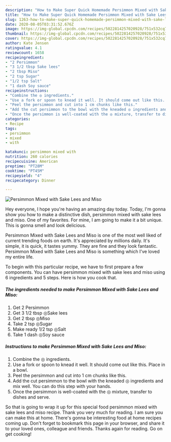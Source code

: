 ```yaml
---
description: "How to Make Super Quick Homemade Persimmon Mixed with Sake Lees and Miso"
title: "How to Make Super Quick Homemade Persimmon Mixed with Sake Lees and Miso"
slug: 1263-how-to-make-super-quick-homemade-persimmon-mixed-with-sake-lees-and-miso
date: 2020-08-05T03:31:52.676Z
image: https://img-global.cpcdn.com/recipes/5022814257020928/751x532cq70/persimmon-mixed-with-sake-lees-and-miso-recipe-main-photo.jpg
thumbnail: https://img-global.cpcdn.com/recipes/5022814257020928/751x532cq70/persimmon-mixed-with-sake-lees-and-miso-recipe-main-photo.jpg
cover: https://img-global.cpcdn.com/recipes/5022814257020928/751x532cq70/persimmon-mixed-with-sake-lees-and-miso-recipe-main-photo.jpg
author: Kate Jensen
ratingvalue: 4.1
reviewcount: 1658
recipeingredient:
- "2 Persimmon"
- "3 1/2 tbsp Sake lees"
- "2 tbsp Miso"
- "2 tsp Sugar"
- "1/2 tsp Salt"
- "1 dash Soy sauce"
recipeinstructions:
- "Combine the ◎ ingredients."
- "Use a fork or spoon to knead it well. It should come out like this. Place in a bowl."
- "Peel the persimmon and cut into 1 cm chunks like this."
- "Add the cut persimmon to the bowl with the kneaded ◎ ingredients and mix well. You can do this step with your hands."
- "Once the persimmon is well-coated with the ◎ mixture, transfer to dishes and serve."
categories:
- Recipe
tags:
- persimmon
- mixed
- with

katakunci: persimmon mixed with 
nutrition: 260 calories
recipecuisine: American
preptime: "PT28M"
cooktime: "PT45M"
recipeyield: "4"
recipecategory: Dinner

---
```



![Persimmon Mixed with Sake Lees and Miso](https://img-global.cpcdn.com/recipes/5022814257020928/751x532cq70/persimmon-mixed-with-sake-lees-and-miso-recipe-main-photo.jpg)

Hey everyone, I hope you're having an amazing day today. Today, I'm gonna show you how to make a distinctive dish, persimmon mixed with sake lees and miso. One of my favorites. For mine, I am going to make it a bit unique. This is gonna smell and look delicious.



Persimmon Mixed with Sake Lees and Miso is one of the most well liked of current trending foods on earth. It's appreciated by millions daily. It's simple, it is quick, it tastes yummy. They are fine and they look fantastic. Persimmon Mixed with Sake Lees and Miso is something which I've loved my entire life.


To begin with this particular recipe, we have to first prepare a few components. You can have persimmon mixed with sake lees and miso using 6 ingredients and 5 steps. Here is how you cook that.

<!--inarticleads1-->

##### The ingredients needed to make Persimmon Mixed with Sake Lees and Miso:

1. Get 2 Persimmon
1. Get 3 1/2 tbsp ◎Sake lees
1. Get 2 tbsp ◎Miso
1. Take 2 tsp ◎Sugar
1. Make ready 1/2 tsp ◎Salt
1. Take 1 dash ◎Soy sauce




<!--inarticleads2-->

##### Instructions to make Persimmon Mixed with Sake Lees and Miso:

1. Combine the ◎ ingredients.
1. Use a fork or spoon to knead it well. It should come out like this. Place in a bowl.
1. Peel the persimmon and cut into 1 cm chunks like this.
1. Add the cut persimmon to the bowl with the kneaded ◎ ingredients and mix well. You can do this step with your hands.
1. Once the persimmon is well-coated with the ◎ mixture, transfer to dishes and serve.




So that is going to wrap it up for this special food persimmon mixed with sake lees and miso recipe. Thank you very much for reading. I am sure you can make this at home. There's gonna be interesting food at home recipes coming up. Don't forget to bookmark this page in your browser, and share it to your loved ones, colleague and friends. Thanks again for reading. Go on get cooking!
